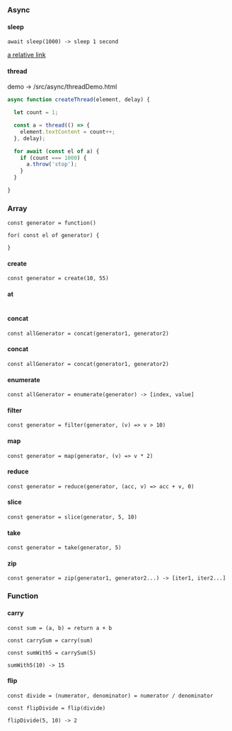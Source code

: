 ### Async

#### sleep
```
await sleep(1000) -> sleep 1 second
```
[a relative link](/src/modules/array/at/README.md)
#### thread
demo ->  /src/async/threadDemo.html
```js
async function createThread(element, delay) {

  let count = 1;

  const a = thread(() => {
    element.textContent = count++;
  }, delay);

  for await (const el of a) {
    if (count === 1000) {
      a.throw('stop');
    }
  }

}
```

### Array

```
const generator = function()

for( const el of generator) {

}
```

#### create
```
const generator = create(10, 55) 
```

#### at
```

```

#### concat
```
const allGenerator = concat(generator1, generator2)
```

#### concat
```
const allGenerator = concat(generator1, generator2)
```

#### enumerate
```
const allGenerator = enumerate(generator) -> [index, value]
```

#### filter
```
const generator = filter(generator, (v) => v > 10)
```

#### map
```
const generator = map(generator, (v) => v * 2)
```

#### reduce
```
const generator = reduce(generator, (acc, v) => acc + v, 0)
```

#### slice
```
const generator = slice(generator, 5, 10)
```

#### take
```
const generator = take(generator, 5)
```

#### zip
```
const generator = zip(generator1, generator2...) -> [iter1, iter2...]
```

### Function

#### carry
```
const sum = (a, b) = return a + b

const carrySum = carry(sum)

const sumWith5 = carrySum(5)

sumWith5(10) -> 15
```

#### flip
```
const divide = (numerator, denominator) = numerator / denominator

const flipDivide = flip(divide)

flipDivide(5, 10) -> 2
```